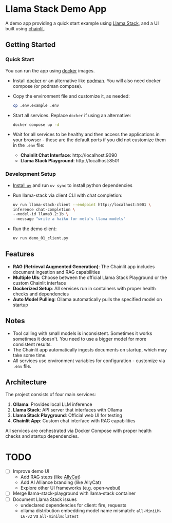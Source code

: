 # Llama Stack Demo App

A demo app providing a quick start example using [Llama Stack](https://www.llama.com/products/llama-stack/), and a UI built using [chainlit](https://docs.chainlit.io/get-started/overview).

## Getting Started

### Quick Start

You can run the app using [docker](https://www.docker.com/) images. 

- Install [docker](https://www.docker.com/) or an alternative like [podman](https://podman.io/). You will also need docker compose (or podman compose).

- Copy the environment file and customize it, as needed:
   ```bash
   cp .env.example .env
   ```

- Start all services. Replace `docker` if using an alternative:
   ```bash
   docker compose up -d
   ```

- Wait for all services to be healthy and then access the applications in your browser - these are the default ports if you did not customize them in the `.env` file:
   - **Chainlit Chat Interface**: http://localhost:9090
   - **Llama Stack Playground**: http://localhost:8501

### Development Setup

- [Install `uv`](https://docs.astral.sh/uv/) and run `uv sync` to install python dependencies

- Run llama-stack via client CLI with chat completion:
   ```bash
   uv run llama-stack-client --endpoint http://localhost:5001 \
   inference chat-completion \
   --model-id llama3.2:1b \
   --message "write a haiku for meta's llama models"
   ```

- Run the demo client: 
   ```bash
   uv run demo_01_client.py
   ```


## Features

- **RAG (Retrieval Augmented Generation)**: The Chainlit app includes document ingestion and RAG capabilities
- **Multiple UIs**: Choose between the official Llama Stack Playground or the custom Chainlit interface
- **Dockerized Setup**: All services run in containers with proper health checks and dependencies
- **Auto Model Pulling**: Ollama automatically pulls the specified model on startup

## Notes

- Tool calling with small models is inconsistent. Sometimes it works sometimes it doesn't. You need to use a bigger model for more consistent results.
- The Chainlit app automatically ingests documents on startup, which may take some time.
- All services use environment variables for configuration - customize via `.env` file.

## Architecture

The project consists of four main services:
1. **Ollama**: Provides local LLM inference
2. **Llama Stack**: API server that interfaces with Ollama
3. **Llama Stack Playground**: Official web UI for testing
4. **Chainlit App**: Custom chat interface with RAG capabilities

All services are orchestrated via Docker Compose with proper health checks and startup dependencies.


# TODO
- [ ] Improve demo UI 
   - Add RAG steps (like [AllyCat](https://github.com/The-AI-Alliance/allycat))
   - Add AI Alliance branding (like AllyCat)
   - Explore other UI frameworks (e.g. open-webui)
- [ ] Merge llama-stack-playground with llama-stack container
- [ ] Document Llama Stack issues
    - undeclared dependencies for client: fire, requests
    - ollama distribution embedding model name mismatch: `all-MiniLM-L6-v2` vs `all-minilm:latest`
   